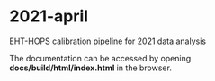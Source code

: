 # 2021-april
EHT-HOPS calibration pipeline for 2021 data analysis

The documentation can be accessed by opening **docs/build/html/index.html** in the browser.
